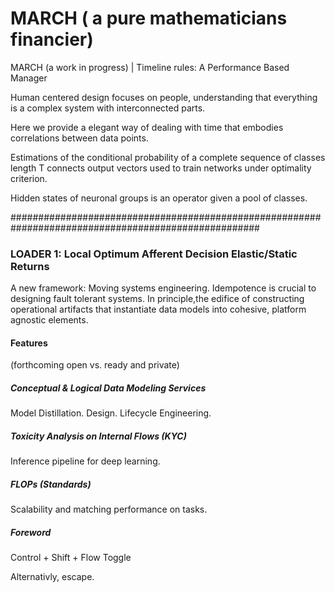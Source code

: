 # MARCH ( a pure mathematicians financier) 

MARCH (a work in progress) |  Timeline rules: A Performance Based Manager 

Human centered design focuses on people, understanding that everything is a complex system with interconnected parts. 


Here we provide a elegant way of dealing with time that embodies correlations between data points.

Estimations of the conditional probability of a complete sequence of classes length T connects output vectors used to train networks under optimality criterion. 

Hidden states of neuronal groups is an operator given a pool of classes.  


#####################################################################################################


### LOADER 1: Local Optimum Afferent Decision Elastic/Static Returns

A new framework: Moving systems engineering.
Idempotence is crucial to designing fault tolerant systems. 
In principle,the edifice of constructing operational artifacts that instantiate data models into cohesive, platform agnostic  elements. 

#### Features
(forthcoming open vs.  ready and private) 

##### Conceptual & Logical Data Modeling Services
Model Distillation. Design.  Lifecycle Engineering.  

##### Toxicity Analysis on Internal Flows (KYC) 
Inference pipeline for deep learning.


##### FLOPs (Standards)
Scalability and matching performance on tasks. 


##### Foreword
Control + Shift + Flow Toggle 

Alternativly, escape. 

